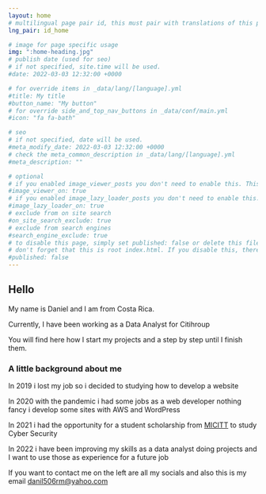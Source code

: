 ```yaml
---
layout: home
# multilingual page pair id, this must pair with translations of this page. (This name must be unique)
lng_pair: id_home

# image for page specific usage
img: ":home-heading.jpg"
# publish date (used for seo)
# if not specified, site.time will be used.
#date: 2022-03-03 12:32:00 +0000

# for override items in _data/lang/[language].yml
#title: My title
#button_name: "My button"
# for override side_and_top_nav_buttons in _data/conf/main.yml
#icon: "fa fa-bath"

# seo
# if not specified, date will be used.
#meta_modify_date: 2022-03-03 12:32:00 +0000
# check the meta_common_description in _data/lang/[language].yml
#meta_description: ""

# optional
# if you enabled image_viewer_posts you don't need to enable this. This is only if image_viewer_posts = false
#image_viewer_on: true
# if you enabled image_lazy_loader_posts you don't need to enable this. This is only if image_lazy_loader_posts = false
#image_lazy_loader_on: true
# exclude from on site search
#on_site_search_exclude: true
# exclude from search engines
#search_engine_exclude: true
# to disable this page, simply set published: false or delete this file
# don't forget that this is root index.html. If you disable this, there will be no index.html page to open
#published: false
---
```


## Hello 
My name is Daniel and I am from Costa Rica.

Currently, I have been working as a Data Analyst for Citihroup 

You will find here how I start my projects and a step by step until I finish them.

### A little background about me

In 2019 i lost my job so i decided to studying how to develop a website

In 2020 with the pandemic i had some jobs as a web developer nothing fancy i develop some sites with AWS and WordPress

In 2021 i had the opportunity for a student scholarship from [MICITT](https://becasmicitt.com/) to study Cyber Security 

In 2022 i have been improving my skills as a data analyst doing projects and I want to use those as experience for a future job

If you want to contact me on the left are all my socials and also this is my email danil506rm@yahoo.com
